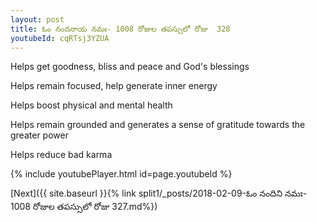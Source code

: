 ```yaml
---
layout: post
title: ఓం నందనాయ నమః- 1008 రోజుల తపస్సులో రోజు  328
youtubeId: cqRTsj3YZUA
---
```

 
 
Helps get goodness, bliss and peace and God's blessings
 
Helps remain focused, help generate inner energy 
 
Helps boost physical and mental health 
 
Helps remain grounded and generates a sense of gratitude towards the greater power 
 
Helps reduce bad karma
 
 
 
 


{% include youtubePlayer.html id=page.youtubeId %}
 
[Next]({{ site.baseurl }}{% link  split1/_posts/2018-02-09-ఓం నందిని నమః- 1008 రోజుల తపస్సులో రోజు  327.md%})
 
